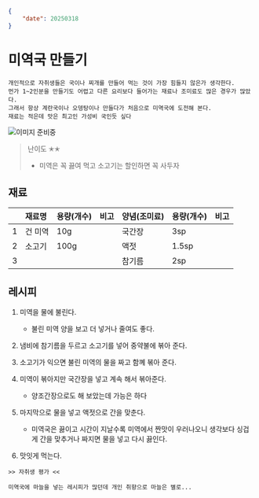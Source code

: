```json
{
    "date": 20250318
}
```

# 미역국 만들기

```
개인적으로 자취생들은 국이나 찌개를 만들어 먹는 것이 가장 힘들지 않은가 생각한다.
먼가 1~2인분을 만들기도 어렵고 다른 요리보다 들어가는 재료나 조미료도 많은 경우가 많았다.
그래서 항상 계란국이나 오뎅탕이나 만들다가 처음으로 미역국에 도전해 본다.
재료는 적은데 맛은 최고인 가성비 국인듯 싶다
```

![이미지 준비중](<../../_assets/img/이미지 준비중.png>)

> 난이도 ✭✭
> - 미역은 꼭 끓여 먹고
소고기는 할인하면 꼭 사두자


## 재료
||재료명|용량(개수)|비고|양념(조미료)|용량(개수)|비고|
|:-:|:--|:--|:--|:--|:--|:--|
|1|건 미역|10g||국간장|3sp||
|2|소고기|100g||액젓|1.5sp||
|3||||참기름|2sp||


## 레시피
1. 미역을 물에 불린다.
    - 불린 미역 양을 보고 더 넣거나 줄여도 좋다.

1. 냄비에 참기름을 두르고 소고기를 넣어 중약불에 볶아 준다.

1. 소고기가 익으면 불린 미역의 물을 짜고 함꼐 볶아 준다.

1. 미역이 볶아지만 국간장을 넣고 계속 해서 볶아준다.
    - 양조간장으로도 해 보았는데 가능은 하다

1. 마지막으로 물을 넣고 액젓으로 간을 맞춘다.
    - 미역국은 끓이고 시간이 지날수록 미역에서 짠맛이 우러나오니 생각보다 싱겁게 간을 맞추거나 짜지면 물을 넣고 다시 끓인다.

1. 맛잇게 먹는다.


~~~
>> 자취생 평가 <<

미역국에 마늘을 넣는 레시피가 많던데 개인 취향으로 마늘은 별로...
~~~